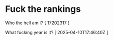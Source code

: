 # Fuck the rankings

Who the hell am I?
{ 17202317 }

What fucking year is it?
[ 2025-04-10T17:46:40Z ]

